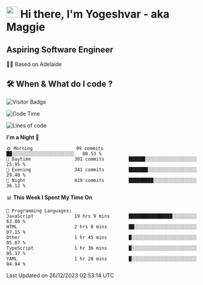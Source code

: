<h1><img src="https://emojis.slackmojis.com/emojis/images/1531849430/4246/blob-sunglasses.gif?1531849430" width="30"/> Hi there, I'm Yogeshvar - aka Maggie</h1>

## Aspiring Software Engineer
🏂🏻  Based on Adelaide 

## 🛠 When & What do I code ?  

![Visitor Badge](https://visitor-badge.feriirawann.repl.co?username=yogeshvar&repo=yogeshvar&label=Visitors&style=plastic&color=%23457BFF&contentType=svg)

<!--START_SECTION:waka-->
![Code Time](http://img.shields.io/badge/Code%20Time-2%2C458%20hrs%2054%20mins-blue)

![Lines of code](https://img.shields.io/badge/From%20Hello%20World%20I%27ve%20Written-4.0%20million%20lines%20of%20code-blue)

**I'm a Night 🦉** 

```text
🌞 Morning                99 commits          ██░░░░░░░░░░░░░░░░░░░░░░░   08.53 % 
🌆 Daytime                301 commits         ██████░░░░░░░░░░░░░░░░░░░   25.95 % 
🌃 Evening                341 commits         ███████░░░░░░░░░░░░░░░░░░   29.40 % 
🌙 Night                  419 commits         █████████░░░░░░░░░░░░░░░░   36.12 % 
```


📊 **This Week I Spent My Time On** 

```text
💬 Programming Languages: 
JavaScript               19 hrs 9 mins       ████████████████░░░░░░░░░   63.80 % 
HTML                     2 hrs 8 mins        ██░░░░░░░░░░░░░░░░░░░░░░░   07.15 % 
Other                    1 hr 45 mins        █░░░░░░░░░░░░░░░░░░░░░░░░   05.87 % 
TypeScript               1 hr 36 mins        █░░░░░░░░░░░░░░░░░░░░░░░░   05.37 % 
YAML                     1 hr 28 mins        █░░░░░░░░░░░░░░░░░░░░░░░░   04.94 % 
```


 Last Updated on 26/12/2023 02:53:14 UTC
<!--END_SECTION:waka-->
